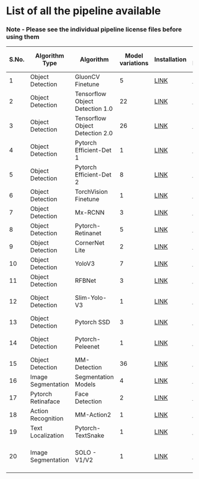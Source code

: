 # List of all the pipeline available

### Note - Please see the individual pipeline license files before using them

| S.No. | Algorithm Type     | Algorithm                       | Model variations | Installation                                                                                            | Example Notebooks                                                                                                         | Code                                                                                                    | Credits                                                                                         | Original Usage License                                                                      | Functional Docs                                                |
|-------|--------------------|---------------------------------|------------------|---------------------------------------------------------------------------------------------------------|---------------------------------------------------------------------------------------------------------------------------|---------------------------------------------------------------------------------------------------------|-------------------------------------------------------------------------------------------------|---------------------------------------------------------------------------------------------|----------------------------------------------------------------|
| 1     | Object Detection   | GluonCV Finetune                | 5                | [LINK](https://github.com/Tessellate-Imaging/Monk_Object_Detection/tree/master/1_gluoncv_finetune)      | [LINK](https://github.com/Tessellate-Imaging/Monk_Object_Detection/tree/master/example_notebooks/1_gluoncv_finetune)      | [LINK](https://github.com/Tessellate-Imaging/Monk_Object_Detection/tree/master/1_gluoncv_finetune)      | [LINK](https://gluon-cv.mxnet.io/build/examples_detection/index.html)                           | [Apache 2.0](https://github.com/dmlc/gluon-cv/blob/master/LICENSE)                          | [LINK](https://abhi-kumar.github.io/1_gluoncv_finetune_docs/)  |
| 2     | Object Detection   | Tensorflow Object Detection 1.0 | 22               | [LINK](https://github.com/Tessellate-Imaging/Monk_Object_Detection/tree/master/12_tf_obj_1)             | [LINK](https://github.com/Tessellate-Imaging/Monk_Object_Detection/tree/master/example_notebooks/12_tf_obj_1)             | [LINK](https://github.com/Tessellate-Imaging/Monk_Object_Detection/tree/master/12_tf_obj_1)             | [LINK](https://github.com/tensorflow/models/blob/master/research/object_detection/g3doc/tf1.md) | [Apache 2.0](https://github.com/tensorflow/models/blob/master/LICENSE)                      | In Development                                                 |
| 3     | Object Detection   | Tensorflow Object Detection 2.0 | 26               | [LINK](https://github.com/Tessellate-Imaging/Monk_Object_Detection/tree/master/13_tf_obj_2)             | [LINK](https://github.com/Tessellate-Imaging/Monk_Object_Detection/tree/master/example_notebooks/13_tf_obj_2)             | [LINK](https://github.com/Tessellate-Imaging/Monk_Object_Detection/tree/master/13_tf_obj_2)             | [LINK](https://github.com/tensorflow/models/blob/master/research/object_detection/g3doc/tf2.md) | [Apache 2.0](https://github.com/tensorflow/models/blob/master/LICENSE)                      | In Development                                                 |
| 4     | Object Detection   | Pytorch Efficient-Det 1         | 1                | [LINK](https://github.com/Tessellate-Imaging/Monk_Object_Detection/tree/master/4_efficientdet)          | [LINK](https://github.com/Tessellate-Imaging/Monk_Object_Detection/tree/master/example_notebooks/4_efficientdet)          | [LINK](https://github.com/Tessellate-Imaging/Monk_Object_Detection/tree/master/4_efficientdet)          | [LINK](https://github.com/signatrix/efficientdet)                                               | [MIT](https://github.com/signatrix/efficientdet/blob/master/LICENSE)                        | [LINK](https://abhi-kumar.github.io/4_efficientdet_docs/)      |
| 5     | Object Detection   | Pytorch Efficient-Det 2         | 8                | [LINK](https://github.com/Tessellate-Imaging/Monk_Object_Detection/tree/master/10_pytorch_efficientdet) | [LINK](https://github.com/Tessellate-Imaging/Monk_Object_Detection/tree/master/example_notebooks/10_pytorch_efficientdet) | [LINK](https://github.com/Tessellate-Imaging/Monk_Object_Detection/tree/master/10_pytorch_efficientdet) | [LINK](https://github.com/zylo117/Yet-Another-EfficientDet-Pytorch)                             | [LGPL 3.0](https://github.com/zylo117/Yet-Another-EfficientDet-Pytorch/blob/master/LICENSE) | In Development                                                 |
| 6     | Object Detection   | TorchVision Finetune            | 1                | [LINK](https://github.com/Tessellate-Imaging/Monk_Object_Detection/tree/master/2_pytorch_finetune)      | [LINK](https://github.com/Tessellate-Imaging/Monk_Object_Detection/tree/master/example_notebooks/2_pytorch_finetune)      | [LINK](https://github.com/Tessellate-Imaging/Monk_Object_Detection/tree/master/2_pytorch_finetune)      | [LINK](https://pytorch.org/tutorials/intermediate/torchvision_tutorial.html)                    | [BSD-3-Clause](https://github.com/pytorch/vision/blob/master/LICENSE)                       | [LINK](https://abhi-kumar.github.io/2_pytorch_finetune_docs/)  |
| 7     | Object Detection   | Mx-RCNN                         | 3                | [LINK](https://github.com/Tessellate-Imaging/Monk_Object_Detection/tree/master/3_mxrcnn)                | [LINK](https://github.com/Tessellate-Imaging/Monk_Object_Detection/tree/master/example_notebooks/3_mxrcnn)                | [LINK](https://github.com/Tessellate-Imaging/Monk_Object_Detection/tree/master/3_mxrcnn)                | [LINK](https://github.com/ijkguo/mx-rcnn)                                                       | [Mixed](https://github.com/ijkguo/mx-rcnn/blob/master/LICENSE)                              | [LINK](https://abhi-kumar.github.io/3_mxrcnn_docs/)            |
| 8     | Object Detection   | Pytorch-Retinanet               | 5                | [LINK](https://github.com/Tessellate-Imaging/Monk_Object_Detection/tree/master/5_pytorch_retinanet)     | [LINK](https://github.com/Tessellate-Imaging/Monk_Object_Detection/tree/master/example_notebooks/5_pytorch_retinanet)     | [LINK](https://github.com/Tessellate-Imaging/Monk_Object_Detection/tree/master/5_pytorch_retinanet)     | [LINK](https://github.com/yhenon/pytorch-retinanet)                                             | [Apache 2.0](https://github.com/yhenon/pytorch-retinanet/blob/master/LICENSE)               | [LINK](https://abhi-kumar.github.io/5_pytorch_retinanet_docs/) |
| 9     | Object Detection   | CornerNet Lite                  | 2                | [LINK](https://github.com/Tessellate-Imaging/Monk_Object_Detection/tree/master/6_cornernet_lite)        | [LINK](https://github.com/Tessellate-Imaging/Monk_Object_Detection/tree/master/example_notebooks/6_cornernet_lite)        | [LINK](https://github.com/Tessellate-Imaging/Monk_Object_Detection/tree/master/6_cornernet_lite)        | [LINK](https://github.com/princeton-vl/CornerNet-Lite)                                          | [BSD-3-Clause](https://github.com/princeton-vl/CornerNet-Lite/blob/master/LICENSE)          | [LINK](https://abhi-kumar.github.io/6_cornernet_lite_docs/)    |
| 10    | Object Detection   | YoloV3                          | 7                | [LINK](https://github.com/Tessellate-Imaging/Monk_Object_Detection/tree/master/7_yolov3)                | [LINK](https://github.com/Tessellate-Imaging/Monk_Object_Detection/tree/master/example_notebooks/7_yolov3)                | [LINK](https://github.com/Tessellate-Imaging/Monk_Object_Detection/tree/master/7_yolov3)                | [LINK](https://github.com/ultralytics/yolov3)                                                   | [GPL 3.0](https://github.com/ultralytics/yolov3/blob/master/LICENSE)                        | [LINK](https://abhi-kumar.github.io/7_yolov3_docs/)            |
| 11    | Object Detection   | RFBNet                          | 3                | [LINK](https://github.com/Tessellate-Imaging/Monk_Object_Detection/tree/master/8_pytorch_rfbnet)        | [LINK](https://github.com/Tessellate-Imaging/Monk_Object_Detection/tree/master/example_notebooks/8_pytorch_rfbnet)        | [LINK](https://github.com/Tessellate-Imaging/Monk_Object_Detection/tree/master/8_pytorch_rfbnet)        | [LINK](https://github.com/ruinmessi/RFBNet)                                                     | [MIT](https://github.com/ruinmessi/RFBNet/blob/master/LICENSE)                              | [LINK](https://abhi-kumar.github.io/8_pytorch_rfbnet_docs/)    |
| 12    | Object Detection   | Slim-Yolo-V3                    | 1                | [LINK](https://github.com/Tessellate-Imaging/Monk_Object_Detection/tree/master/11_slimyolov3)           | [LINK](https://github.com/Tessellate-Imaging/Monk_Object_Detection/tree/master/example_notebooks/11_slimyolov3)           | [LINK](https://github.com/Tessellate-Imaging/Monk_Object_Detection/tree/master/11_slimyolov3)           | [LINK](https://github.com/PengyiZhang/SlimYOLOv3)                                               | License Not Available                                                                       | In Development                                                 |
| 13    | Object Detection   | Pytorch SSD                     | 3                | [LINK](https://github.com/Tessellate-Imaging/Monk_Object_Detection/tree/master/14_pytorch_ssd)          | [LINK](https://github.com/Tessellate-Imaging/Monk_Object_Detection/tree/master/example_notebooks/14_pytorch_ssd)          | [LINK](https://github.com/Tessellate-Imaging/Monk_Object_Detection/tree/master/14_pytorch_ssd)          | [LINK](https://github.com/qfgaohao/pytorch-ssd)                                                 | [MIT](https://github.com/qfgaohao/pytorch-ssd/blob/master/LICENSE)                          | In Development                                                 |
| 14    | Object Detection   | Pytorch-Peleenet                | 1                | [LINK](https://github.com/Tessellate-Imaging/Monk_Object_Detection/tree/master/15_pytorch_peleenet)     | [LINK](https://github.com/Tessellate-Imaging/Monk_Object_Detection/tree/master/example_notebooks/15_pytorch_peleenet)     | [LINK](https://github.com/Tessellate-Imaging/Monk_Object_Detection/tree/master/15_pytorch_peleenet)     | [LINK](https://github.com/yxlijun/Pelee.Pytorch)                                                | License Not Available                                                                       | In Development                                                 |
| 15    | Object Detection   | MM-Detection                    | 36               | [LINK](https://github.com/Tessellate-Imaging/Monk_Object_Detection/tree/master/16_mmdet)                | [LINK](https://github.com/Tessellate-Imaging/Monk_Object_Detection/tree/master/example_notebooks/16_mmdet)                | [LINK](https://github.com/Tessellate-Imaging/Monk_Object_Detection/tree/master/16_mmdet)                | [LINK](https://github.com/open-mmlab/mmdetection)                                               | [Apache 2.0](https://github.com/open-mmlab/mmdetection/blob/master/LICENSE)                 | In Development                                                 |
| 16    | Image Segmentation | Segmentation Models             | 4                | [LINK](https://github.com/Tessellate-Imaging/Monk_Object_Detection/tree/master/9_segmentation_models)   | [LINK](https://github.com/Tessellate-Imaging/Monk_Object_Detection/tree/master/example_notebooks/9_segmentation_models)   | [LINK](https://github.com/Tessellate-Imaging/Monk_Object_Detection/tree/master/9_segmentation_models)   | [LINK](https://github.com/qubvel/segmentation_models)                                           | [MIT](https://github.com/qubvel/segmentation_models/blob/master/LICENSE)                    | In Development                                                 |
| 17    | Pytorch Retinaface | Face Detection                  | 2                | [LINK](https://github.com/Tessellate-Imaging/Monk_Object_Detection/tree/master/17_retinaface)           | [LINK](https://github.com/Tessellate-Imaging/Monk_Object_Detection/tree/master/example_notebooks/17_retinaface)           | [LINK](https://github.com/Tessellate-Imaging/Monk_Object_Detection/tree/master/17_retinaface)           | [LINK](https://github.com/biubug6/Pytorch_Retinaface)                                           | [MIT](https://github.com/biubug6/Pytorch_Retinaface/blob/master/LICENSE.MIT)                | In Development                                                 |
| 18    | Action Recognition | MM-Action2                      | 1                | [LINK](https://github.com/Tessellate-Imaging/Monk_Object_Detection/tree/master/1_gluoncv_finetune)      | [LINK](https://github.com/Tessellate-Imaging/Monk_Object_Detection/tree/master/example_notebooks/18_mmaction)             | [LINK](https://github.com/Tessellate-Imaging/Monk_Object_Detection/tree/master/18_mmaction)             | [LINK](https://github.com/open-mmlab/mmaction2)                                                 | [Apache 2.0](https://github.com/open-mmlab/mmaction2/blob/master/LICENSE)                   | In Development                                                 |
| 19    | Text Localization  | Pytorch-TextSnake               | 1                | [LINK](https://github.com/Tessellate-Imaging/Monk_Object_Detection/tree/master/19_pytorch_textsnake)    | [LINK](https://github.com/Tessellate-Imaging/Monk_Object_Detection/tree/master/example_notebooks/19_pytorch_textsnake)    | [LINK](https://github.com/Tessellate-Imaging/Monk_Object_Detection/tree/master/19_pytorch_textsnake)    | [LINK](https://github.com/princewang1994/TextSnake.pytorch)                                     | [MIT](https://github.com/princewang1994/TextSnake.pytorch/blob/master/LICENSE.md)           | In Development                                                 |
| 20    | Image Segmentation | SOLO - V1/V2                    | 1                | [LINK](https://github.com/Tessellate-Imaging/Monk_Object_Detection/tree/master/20_solo)                 | [LINK](https://github.com/Tessellate-Imaging/Monk_Object_Detection/tree/master/example_notebooks/20_solo)                 | [LINK](https://github.com/Tessellate-Imaging/Monk_Object_Detection/tree/master/20_solo)                 | [LINK](https://github.com/WXinlong/SOLO)                                                        | [Academic non-commercial usage](https://github.com/WXinlong/SOLO/blob/master/LICENSE)       | In Development                                                 |
